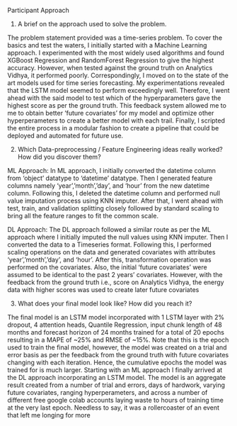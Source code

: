 Participant Approach

1. A brief on the approach used to solve the problem.

The problem statement provided was a time-series problem. To cover the basics and test the waters, I
initially started with a Machine Learning approach. I experimented with the most widely used
algorithms and found XGBoost Regression and RandomForest Regression to give the highest
accuracy. However, when tested against the ground truth on Analytics Vidhya, it performed poorly.
Correspondingly, I moved on to the state of the art models used for time series forecasting. My
experimentations revealed that the LSTM model seemed to perform exceedingly well. Therefore, I
went ahead with the said model to test which of the hyperparameters gave the highest score as per the
ground truth. This feedback system allowed me to me to obtain better ‘future covariates’ for my
model and optimize other hyperperameters to create a better model with each trail. Finally, I scripted
the entire process in a modular fashion to create a pipeline that could be deployed and automated for
future use.


2. Which Data-preprocessing / Feature Engineering ideas really worked? How did you discover them?

ML Approach:
In ML approach, I initially converted the datetime column from ‘object’ datatype to ‘datetime’
datatype. Then I generated feature columns namely ‘year’,’month’,’day’, and ‘hour’ from the new
datetime column. Following this, I deleted the datetime column and performed null value imputation
process using KNN imputer. After that, I went ahead with test, train, and validation splitting closely
followed by standard scaling to bring all the feature ranges to fit the common scale.

DL Approach:
The DL approach followed a similar route as per the ML approach where I initially imputed the null
values using KNN imputer. Then I converted the data to a Timeseries format. Following this, I
performed scaling operations on the data and generated covariates with attributes
‘year’,’month’,’day’, and ‘hour’. After this, transformation operation was performed on the
covariates. Also, the initial ‘future covariates’ were assumed to be identical to the past 2 years’
covariates. However, with the feedback from the ground truth i.e., score on Analytics Vidhya, the
energy data with higher scores was used to create later future covariates


3. What does your final model look like? How did you reach it?

The final model is an LSTM model incorporated with 1 LSTM layer with 2% dropout, 4 attention
heads, Quantile Regression, input chunk length of 48 months and forecast horizon of 24 months
trained for a total of 20 epochs resulting in a MAPE of ~25% and RMSE of ~15%. Note that this is
the epoch used to train the final model, however, the model was created on a trial and error basis as
per the feedback from the ground truth with future covariates changing with each iteration. Hence, the
cumulative epochs the model was trained for is much larger. Starting with an ML approach I finally
arrived at the DL approach incorporating an LSTM model. The model is an aggregate result created
from a number of trial and errors, days of hardwork, varying future covariates, ranging
hyperperameters, and across a number of different free google colab accounts laying waste to hours of
training time at the very last epoch. Needless to say, it was a rollercoaster of an event that left me
longing for more
